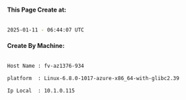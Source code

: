 
   
#### This Page Create at:

```bash

2025-01-11 - 06:44:07 UTC

```

#### Create By Machine:

```bash

Host Name : fv-az1376-934

platform  : Linux-6.8.0-1017-azure-x86_64-with-glibc2.39

Ip Local  : 10.1.0.115

```

